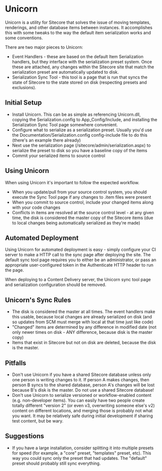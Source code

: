 # Unicorn

Unicorn is a utility for Sitecore that solves the issue of moving templates, renderings, and other database items between instances. It accomplishes this with some tweaks to the way the default item serialization works and some conventions.

There are two major pieces to Unicorn:
* Event Handlers - these are based on the default Item Serialization handlers, but they interface with the serialization preset system. Once these are attached, any changes within the Sitecore site that match the serialization preset are automatically updated to disk.
* Serialization Sync Tool - this tool is a page that is run that syncs the state of Sitecore to the state stored on disk (respecting presets and exclusions).

## Initial Setup
* Install Unicorn. This can be as simple as referencing Unicorn.dll, copying the Serialization.config to App_Config/Include, and installing the Serialization Sync Tool page somewhere convenient.
* Configure what to serialize as a serialization preset. Usually you'd use the Documentation/Serialization.config config-include file to do this (there's an example there already)
* Next use the serialization page (/sitecore/admin/serialization.aspx) to serialize the preset to disk so you have a baseline copy of the items
* Commit your serialized items to source control

## Using Unicorn
When using Unicorn it's important to follow the expected workflow.

* When you update/pull from your source control system, you should execute the Sync Tool page if any changes to .item files were present
* When you commit to source control, include your changed items along with your code changes
* Conflicts in items are resolved at the source control level - at any given time, the disk is considered the master copy of the Sitecore items (due to local changes being automatically serialized as they're made)

## Automated Deployment

Using Unicorn for automated deployment is easy - simply configure your CI server to make a HTTP call to the sync page after deploying the site. The default sync tool page requires you to either be an administrator, or pass an appropriate user-configured token in the Authenticate HTTP header to run the page.

When deploying to a Content Delivery server, the Unicorn sync tool page and serialization configuration should be removed.

## Unicorn's Sync Rules

* The disk is considered the master at all times. The event handlers make this usable, because local changes are already serialized on disk (and so updates from SCM must merge with local at that time just like code)
* "Changed" items are determined by any difference in modified date (not only newer times on disk - ANY difference, because disk is the master copy)
* Items that exist in Sitecore but not on disk are deleted, because the disk is the master.

## Pitfalls

* Don't use Unicorn if you have a shared Sitecore database unless only one person is writing changes to it. If person A makes changes, then person B syncs to the shared database, person A's changes will be lost because B's disk is the master. Do not use a shared Sitecore database!
* Don't use Unicorn to serialize versioned or workflow-enabled content (e.g. non-developer items). You can easily have two people create totally different "version 2" (or even v3, overwriting someone else's v2) content on different locations, and merging those is probably not what you want. It may be relatively safe during initial development if sharing test content, but be wary.

## Suggestions

* If you have a large installation, consider splitting it into multiple presets for speed (for example, a "core" preset, "templates" preset, etc). This way you could sync only the preset that had updates. The "default" preset should probably still sync everything.